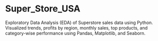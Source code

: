 # Super_Store_USA
Exploratory Data Analysis (EDA) of Superstore sales data using Python. Visualized trends, profits by region, monthly sales, top products, and category-wise performance using Pandas, Matplotlib, and Seaborn.
